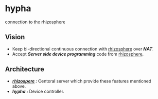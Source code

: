 # hypha
connection to the rhizosphere

## Vision
* Keep bi-directional continuous connection with [rhizosphere](https://github.com/UedaTakeyuki/rhizosphere) over ***NAT***.
* Accept ***Server side device programming*** code from [rhizosphere](https://github.com/UedaTakeyuki/rhizosphere).

## Architecture
* ***[rhizospere](https://github.com/UedaTakeyuki/rhizosphere) :*** Centoral server which provide these features mentioned above.
* ***hypha :*** Device controller.

